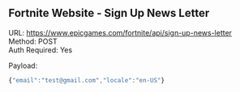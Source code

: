## Fortnite Website - Sign Up News Letter

URL: https://www.epicgames.com/fortnite/api/sign-up-news-letter \
Method: POST \
Auth Required: Yes

Payload:

```js
{"email":"test@gmail.com","locale":"en-US"}
```